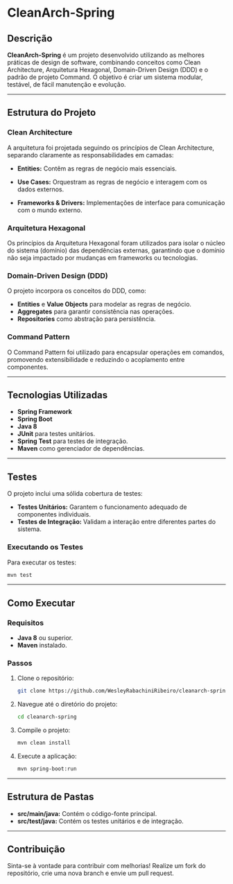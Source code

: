 # CleanArch-Spring

## Descrição

**CleanArch-Spring** é um projeto desenvolvido utilizando as melhores práticas de design de software, combinando conceitos como Clean Architecture, Arquitetura Hexagonal, Domain-Driven Design (DDD) e o padrão de projeto Command. O objetivo é criar um sistema modular, testável, de fácil manutenção e evolução.

---

## Estrutura do Projeto

### Clean Architecture

A arquitetura foi projetada seguindo os princípios de Clean Architecture, separando claramente as responsabilidades em camadas:

- **Entities:** Contêm as regras de negócio mais essenciais.

- **Use Cases:** Orquestram as regras de negócio e interagem com os dados externos.

- **Frameworks & Drivers:** Implementações de interface para comunicação com o mundo externo.

### Arquitetura Hexagonal

Os princípios da Arquitetura Hexagonal foram utilizados para isolar o núcleo do sistema (domínio) das dependências externas, garantindo que o domínio não seja impactado por mudanças em frameworks ou tecnologias.

### Domain-Driven Design (DDD)

O projeto incorpora os conceitos do DDD, como:

- **Entities** e **Value Objects** para modelar as regras de negócio.
- **Aggregates** para garantir consistência nas operações.
- **Repositories** como abstração para persistência.

### Command Pattern

O Command Pattern foi utilizado para encapsular operações em comandos, promovendo extensibilidade e reduzindo o acoplamento entre componentes.

---

## Tecnologias Utilizadas

- **Spring Framework**
- **Spring Boot**
- **Java 8**
- **JUnit** para testes unitários.
- **Spring Test** para testes de integração.
- **Maven** como gerenciador de dependências.

---

## Testes

O projeto inclui uma sólida cobertura de testes:

- **Testes Unitários:** Garantem o funcionamento adequado de componentes individuais.
- **Testes de Integração:** Validam a interação entre diferentes partes do sistema.

### Executando os Testes

Para executar os testes:

```bash
mvn test
```

---

## Como Executar

### Requisitos

- **Java 8** ou superior.
- **Maven** instalado.

### Passos

1. Clone o repositório:
   ```bash
   git clone https://github.com/WesleyRabachiniRibeiro/cleanarch-spring.git
   ```
2. Navegue até o diretório do projeto:
   ```bash
   cd cleanarch-spring
   ```
3. Compile o projeto:
   ```bash
   mvn clean install
   ```
4. Execute a aplicação:
   ```bash
   mvn spring-boot:run
   ```

---

## Estrutura de Pastas

- **src/main/java:** Contém o código-fonte principal.
- **src/test/java:** Contém os testes unitários e de integração.

---

## Contribuição

Sinta-se à vontade para contribuir com melhorias! Realize um fork do repositório, crie uma nova branch e envie um pull request.


